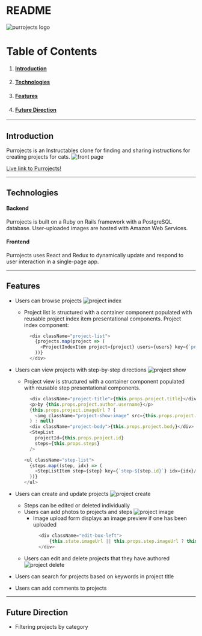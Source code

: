 # README

![purrojects logo](https://github.com/sparklerfish/purrojects/blob/master/app/assets/images/purrojects_sized.png?raw=true "Purrojects Logo")


# Table of Contents
1. #### [Introduction](https://github.com/sparklerfish/purrojects#introduction-1)
2. #### [Technologies](https://github.com/sparklerfish/purrojects#technologies-1)
3. #### [Features](https://github.com/sparklerfish/purrojects#features-1)
4. #### [Future Direction](https://github.com/sparklerfish/purrojects#future-direction-1)

---

## Introduction
Purrojects is an Instructables clone for finding and sharing instructions for creating projects for cats.
![front page](https://github.com/sparklerfish/purrojects/blob/master/app/assets/images/screenshots/main.png "Purrojects Front Page")


[Live link to Purrojects!](https://purrojects.herokuapp.com)

---

## Technologies
#### Backend
Purrojects is built on a Ruby on Rails framework with a PostgreSQL database.
User-uploaded images are hosted with Amazon Web Services.

#### Frontend
Purrojects uses React and Redux to dynamically update and respond to user interaction in a single-page app.

---

## Features
* Users can browse projects
    ![project index](https://github.com/sparklerfish/purrojects/blob/master/app/assets/images/screenshots/project_index.png "Purrojects Project Index Page")
    * Project list is structured with a container component populated with reusable project index item presentational components.
      Project index component:
      ```javascript
        <div className="project-list">
          {projects.map(project => (
            <ProjectIndexItem project={project} users={users} key={`project-${project.id}`}/>
          ))}
        </div>
      ```
* Users can view projects with step-by-step directions
    ![project show](https://github.com/sparklerfish/purrojects/blob/master/app/assets/images/screenshots/project_show.png "Purrojects Project Show Page")
    * Project view is structured with a container component populated with reusable step presentational components.
      ```javascript
        <div className="project-title">{this.props.project.title}</div>
        <p>by {this.props.project.author.username}</p>
        {this.props.project.imageUrl ? (
          <img className="project-show-image" src={this.props.project.imageUrl} />
        ) : null}
        <div className="project-body">{this.props.project.body}</div>
        <StepList
          projectId={this.props.project.id}
          steps={this.props.steps}
        />
      ```

      ``` javascript
      <ul className="step-list">
        {steps.map((step, idx) => (
          <StepListItem step={step} key={`step-${step.id}`} idx={idx}/>
        ))}
      </ul>
      ```
* Users can create and update projects
  ![project create](https://github.com/sparklerfish/purrojects/blob/master/app/assets/images/screenshots/project_create.png "Purrojects Project Create Page")
  * Steps can be edited or deleted individually
  * Users can add photos to projects and steps
  ![project image](https://github.com/sparklerfish/purrojects/blob/master/app/assets/images/screenshots/project_edit.png "Purrojects Project Edit Page")
    * Image upload form displays an image preview if one has been uploaded
      ``` javascript
        <div className="edit-box-left">
            {this.state.imageUrl || this.props.step.imageUrl ? this.previewImage() : this.imageForm()}
        </div>
      ```
  * Users can edit and delete projects that they have authored
  ![project delete](https://github.com/sparklerfish/purrojects/blob/master/app/assets/images/screenshots/project_delete.png "Purrojects Project Delete Modal")
* Users can search for projects based on keywords in project title

* Users can add comments to projects

---

## Future Direction
* Filtering projects by category